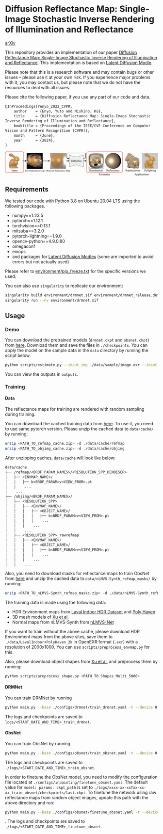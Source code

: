 # Diffusion Reflectance Map: Single-Image Stochastic Inverse Rendering of Illumination and Reflectance
[arXiv](https://arxiv.org/abs/2312.04529)

This repository provides an implementation of our paper [Diffusion Reflectance Map: Single-Image Stochastic Inverse Rendering of Illumination and Reflectance](https://arxiv.org/abs/2312.04529).
This implementation is based on [Latent Diffusion Modle](https://github.com/CompVis/latent-diffusion/).

Please note that this is a research software and may contain bugs or other issues – please use it at your own risk. If you experience major problems with it, you may contact us, but please note that we do not have the resources to deal with all issues.

Please cite the following paper, if you use any part of our code and data.
```
@InProceedings{Yenyo_2022_CVPR,
    author    = {Enyo, Yuto and Nishino, Ko},
    title     = {Diffusion Reflectance Map: Single-Image Stochastic Inverse Rendering of Illumination and Reflectance},
    booktitle = {Proceedings of the IEEE/CVF Conference on Computer Vision and Pattern Recognition (CVPR)},
    month     = {June},
    year      = {2024},
}
```

![drmnet_overall](assets/drmnet_overall.gif)

## Requirements

We tested our code with Python 3.8 on Ubuntu 20.04 LTS using the following packages.

- numpy==1.23.5
- pytorch==1.12.1
- torchvision==0.13.1
- mitsuba==3.2.0
- pytorch-lightning==1.9.0
- opencv-python==4.9.0.80
- omegaconf
- einops
- and packages for [Latent Diffusion Modles](https://github.com/CompVis/latent-diffusion?tab=readme-ov-file#requirements) (some are imported to avoid errors but not actually used)

Please refer to [environment/pip_freeze.txt](environment/pip_freeze.txt) for the specific versions we used.

You can also use `singularity` to replicate our environment:
```bash
singularity build environment/drmnet.sif environment/drmnet_release.def
singularity run --nv environment/drmnet.sif
```

## Usage

### Demo

You can download the pretrained models (`drmnet.ckpt` and `obsnet.ckpt`) from [here](https://drive.google.com/drive/folders/1zWkmzOIIwueeUL0ryzK6FU8TtW6g4T6W). Download them and save the files in `./checkpoints`.
You can apply the model on the sample data in the `data` directory by running the script below.

```bash
python scripts/estimate.py --input_img ./data/sample/image.exr --input_normal ./data/sample/normal.npy --input_mask ./data/sample/mask.png
```

You can view the outputs in `outputs`.

### Training

#### Data

The reflectance maps for training are rendered with random sampling during training.

You can download the cached training data from [here](https://drive.google.com/drive/folders/1zWkmzOIIwueeUL0ryzK6FU8TtW6g4T6W).
To use it, you need to use same pytorch version.
Please unzip the cached data to `data/cache/` by running:
```bash
unzip <PATH_TO_refmap_cache.zip> -d ./data/cache/refmap
unzip <PATH_TO_objimg_cache.zip> -d ./data/cache/objimg
```

After unzipping caches, `data/cache` will look like below:
```
data/cache
├── /refmap/<BRDF_PARAM_NAMES>/<RESOLUTION_SPP_DENOISER>
│   ├── <ENVMAP_NAME>/
│   │   ├── b<BRDF_PARAM>v<VIEW_FROM>.pt
│   │    ...
│    ...
├── /objimg/<BRDF_PARAM_NAMES>/
│   ├── <RESOLUTION_SPP>
│   │   ├── <ENVMAP_NAME>/
│   │   │   ├── <OBJECT_NAME>/
│   │   │   │   ├── b<BRDF_PARAM>v<VIEW_FROM>.pt
│   │   │   │    ...
│   │   │    ...
│   │    ...
│   ├── <RESOLUTION_SPP>_rawrefmap
│   │   ├── <ENVMAP_NAME>/
│   │   │   ├── <OBJECT_NAME>/
│   │   │   │   ├── b<BRDF_PARAM>v<VIEW_FROM>.pt
│   │   │   │    ...
│   │   │    ...
│   │    ...
```

Also, you need to download masks for reflectance maps to train ObsNet from [here](https://drive.google.com/drive/folders/1zWkmzOIIwueeUL0ryzK6FU8TtW6g4T6W) and unzip the cached data to `data/nLMVS-Synth_refmap_masks/` by running:
```bash
unzip <PATH_TO_nLMVS-Synth_refmap_masks.zip> -d ./data/nLMVS-Synth_refmap_masks
```


The training data is made using the following data:
- HDR Environment maps from [Laval Indoor HDR Dataset](http://vision.gel.ulaval.ca/~jflalonde/publications/projects/deepIndoorLight/index.html) and [Poly Haven](https://polyhaven.com/)
- 3D mesh models of [Xu et al.](https://cseweb.ucsd.edu/~viscomp/projects/SIG18Relighting/)
- Normal maps from nLMVS-Synth from [nLMVS-Net](https://github.com/kyotovision-public/nLMVS-Net) 

If you want to train without the above cache, please download HDR Environment maps from the above sites, save them to `./data/LavalIndoor+PolyHaven_2k` in OpenEXR format (`.exr`) with a resolution of 2000x1000. You can use `scripts/preprocess_envmap.py` for this.

Also, please download object shapes from [Xu et al.](https://cseweb.ucsd.edu/~viscomp/projects/SIG18Relighting/) and preprocess them by running:
```bash
python scripts/preprocess_shape.py <PATH_TO_Shapes_Multi_5000>
```


#### DRMNet

You can train DRMNet by running
```bash
python main.py --base ./configs/drmnet/train_drmnet.yaml -t --device 0
```
The logs and checkpoints are saved to `logs/<START_DATE_AND_TIME>_train_drmnet`.

#### ObsNet

You can train ObsNet by running
```bash
python main.py --base ./configs/obsnet/train_obsnet.yaml -t --device 0
```
The logs and checkpoints are saved to `./logs/<START_DATE_AND_TIME>_train_obsnet`.

In order to finetune the ObsNet model, you need to modify the configuration file located at `./configs/inpainting/finetune_obsnet.yaml`.
The default value for `model: params: ckpt_path` is set to `./logs/xxxx-xx-xxTxx-xx-xx_train_obsnet/checkpoints/last.ckpt`.
To finetune the network using raw reflectance maps from random object images, update this path with the above directory and run:
```bash
python main.py --base ./configs/obsnet/finetune_obsnet.yaml -t --device 0
```
.
The logs and checkpoints are saved to `./logs/<START_DATE_AND_TIME>_finetune_obsnet`.

